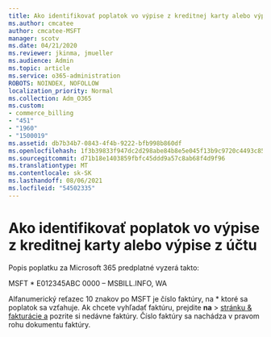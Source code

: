 ```yaml
---
title: Ako identifikovať poplatok vo výpise z kreditnej karty alebo výpise z účtu
ms.author: cmcatee
author: cmcatee-MSFT
manager: scotv
ms.date: 04/21/2020
ms.reviewer: jkinma, jmueller
ms.audience: Admin
ms.topic: article
ms.service: o365-administration
ROBOTS: NOINDEX, NOFOLLOW
localization_priority: Normal
ms.collection: Adm_O365
ms.custom:
- commerce_billing
- "451"
- "1960"
- "1500019"
ms.assetid: db7b34b7-0843-4f4b-9222-bfb998b860df
ms.openlocfilehash: 1f3b39833f947dc2d298abe84b8e5e045f13b9c9720c4493c85273ea5afa2ebb
ms.sourcegitcommit: d71b18e1403859fbfc45ddd9a57c8ab68f4d9f96
ms.translationtype: MT
ms.contentlocale: sk-SK
ms.lasthandoff: 08/06/2021
ms.locfileid: "54502335"
---
```

# <a name="how-to-identify-a-charge-on-your-credit-card-or-bank-statement"></a>Ako identifikovať poplatok vo výpise z kreditnej karty alebo výpise z účtu

Popis poplatku za Microsoft 365 predplatné vyzerá takto:
  
MSFT \* E012345ABC 0000 – MSBILL.INFO, WA
  
Alfanumerický reťazec 10 znakov po MSFT je číslo faktúry, na \* ktoré sa poplatok sa vzťahuje. Ak chcete vyhľadať faktúru, prejdite **na** \> [stránku & fakturácie a](https://go.microsoft.com/fwlink/p/?linkid=848039) pozrite si nedávne faktúry. Číslo faktúry sa nachádza v pravom rohu dokumentu faktúry.